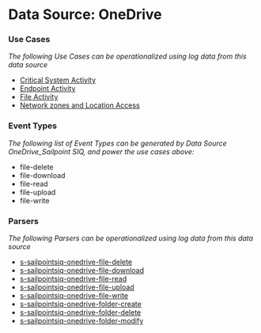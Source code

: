 Data Source: OneDrive
=====================

### Use Cases

_The following Use Cases can be operationalized using log data from this data source_

* [Critical System Activity](usecase_critical_system_activity.md)
* [Endpoint Activity](usecase_endpoint_activity.md)
* [File Activity](usecase_file_activity.md)
* [Network zones and Location Access](usecase_network_zones_and_location_access.md)


### Event Types

_The following list of Event Types can be generated by Data Source OneDrive_Sailpoint SIQ, and power the use cases above:_

- file-delete
- file-download
- file-read
- file-upload
- file-write


### Parsers

_The following Parsers can be operationalized using log data from this data source_

* [s-sailpointsiq-onedrive-file-delete](parserContent_s-sailpointsiq-onedrive-file-delete.md)
* [s-sailpointsiq-onedrive-file-download](parserContent_s-sailpointsiq-onedrive-file-download.md)
* [s-sailpointsiq-onedrive-file-read](parserContent_s-sailpointsiq-onedrive-file-read.md)
* [s-sailpointsiq-onedrive-file-upload](parserContent_s-sailpointsiq-onedrive-file-upload.md)
* [s-sailpointsiq-onedrive-file-write](parserContent_s-sailpointsiq-onedrive-file-write.md)
* [s-sailpointsiq-onedrive-folder-create](parserContent_s-sailpointsiq-onedrive-folder-create.md)
* [s-sailpointsiq-onedrive-folder-delete](parserContent_s-sailpointsiq-onedrive-folder-delete.md)
* [s-sailpointsiq-onedrive-folder-modify](parserContent_s-sailpointsiq-onedrive-folder-modify.md)
